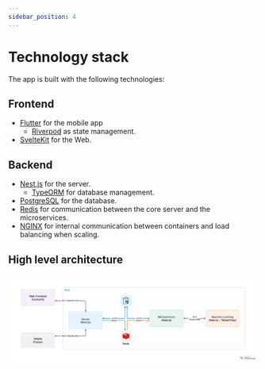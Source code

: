 ```yaml
---
sidebar_position: 4
---
```


# Technology stack

The app is built with the following technologies:

## Frontend
* [Flutter](https://flutter.dev/) for the mobile app
  * [Riverpod](https://riverpod.dev/) as state management.
* [SvelteKit](https://kit.svelte.dev/) for the Web.

## Backend
* [Nest.js](https://nestjs.com/) for the server.
  * [TypeORM](https://typeorm.io/) for database management.
* [PostgreSQL](https://www.postgresql.org/) for the database.
* [Redis](https://redis.io/) for communication between the core server and the microservices.
* [NGINX](https://www.nginx.com/) for internal communication between containers and load balancing when scaling.

## High level architecture

![Immich Architecture](./img/app-architecture.png)